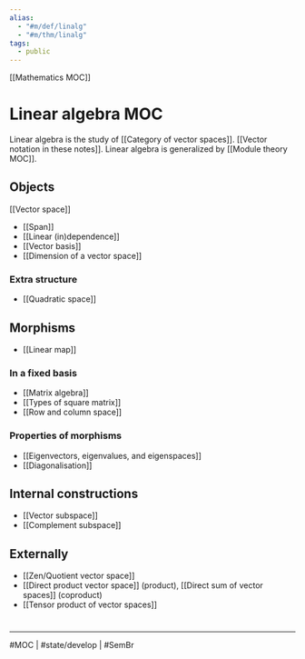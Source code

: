 ```yaml
---
alias:
  - "#m/def/linalg"
  - "#m/thm/linalg"
tags:
  - public
---
```

[[Mathematics MOC]]
# Linear algebra MOC

Linear algebra is the study of [[Category of vector spaces]].
[[Vector notation in these notes]].
Linear algebra is generalized by [[Module theory MOC]].

## Objects

[[Vector space]]

- [[Span]]
- [[Linear (in)dependence]] 
- [[Vector basis]] 
- [[Dimension of a vector space]]

### Extra structure

- [[Quadratic space]]

## Morphisms

- [[Linear map]]

### In a fixed basis

- [[Matrix algebra]] 
- [[Types of square matrix]] 
- [[Row and column space]] 

### Properties of morphisms


- [[Eigenvectors, eigenvalues, and eigenspaces]] 
- [[Diagonalisation]]

## Internal constructions

- [[Vector subspace]]
- [[Complement subspace]]

##  Externally

- [[Zen/Quotient vector space]]
- [[Direct product vector space]] (product), [[Direct sum of vector spaces]] (coproduct)
- [[Tensor product of vector spaces]]

#
---
#MOC | #state/develop | #SemBr
